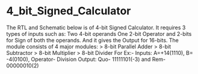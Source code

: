 # 4_bit_Signed_Calculator
The RTL and Schematic below is of 4-bit Signed Calculator. It requires 3 types of inputs such as: Two 4-bit operands One 2-bit Operator and 2-bits for Sign of both the operands. And it gives the Output for 16-bits.    The module  consists of 4 major modules:  > 8-bit Parallel Adder  > 8-bit Subtractor  > 8-bit Multiplier  > 8-bit Divider     For Ex:- Inputs: A=+14(1110), B= -4(0100), Operator- Division  Output: Quo- 11111101(-3) and Rem- 00000010(2)
